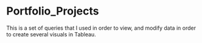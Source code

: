 # Portfolio_Projects
This is a set of queries that I used in order to view, and modify data in order to create several visuals in Tableau. 
